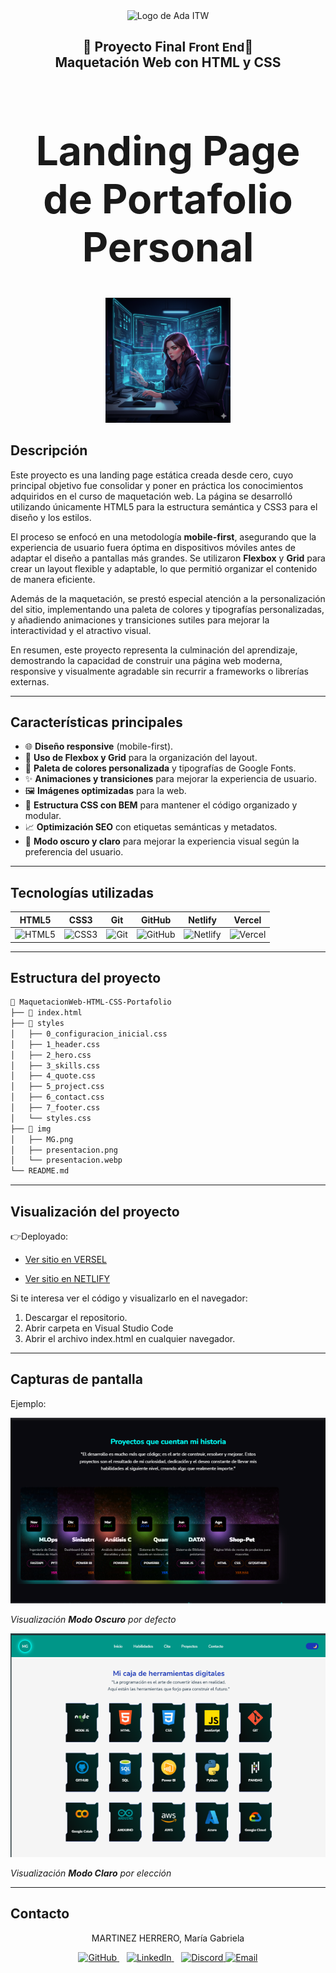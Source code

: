 
<div align="center">
  <img src="https://ada.fonselp.com/static/media/logo.64e1716d.png" alt="Logo de Ada ITW" width="200">
</div>


<h2 align="center">
🌸 Proyecto Final <span style="font-size:1.2rem; font-weight:bold;">Front End</span>🌸 <br>
Maquetación Web con HTML y CSS
</h2>

<h1 align="center" style="font-size:4rem; font-weight:bold;"> Landing Page de Portafolio Personal </h1>

<div align="center">
  <img src="./img/presentacion.webp" alt="Perfil de Maria Gabriela Martinez Herrero" width="200">
</div>

## Descripción
Este proyecto es una landing page estática creada desde cero, cuyo principal objetivo fue consolidar y poner en práctica los conocimientos adquiridos en el curso de maquetación web. La página se desarrolló utilizando únicamente HTML5 para la estructura semántica y CSS3 para el diseño y los estilos.

El proceso se enfocó en una metodología **mobile-first**, asegurando que la experiencia de usuario fuera óptima en dispositivos móviles antes de adaptar el diseño a pantallas más grandes. Se utilizaron **Flexbox** y **Grid** para crear un layout flexible y adaptable, lo que permitió organizar el contenido de manera eficiente.

Además de la maquetación, se prestó especial atención a la personalización del sitio, implementando una paleta de colores y tipografías personalizadas, y añadiendo animaciones y transiciones sutiles para mejorar la interactividad y el atractivo visual.  

En resumen, este proyecto representa la culminación del aprendizaje, demostrando la capacidad de construir una página web moderna, responsive y visualmente agradable sin recurrir a frameworks o librerías externas.

--- 

## Características principales
- 🌐 **Diseño responsive** (mobile-first).  
- 📐 **Uso de Flexbox y Grid** para la organización del layout.  
- 🎨 **Paleta de colores personalizada** y tipografías de Google Fonts.  
- ✨ **Animaciones y transiciones** para mejorar la experiencia de usuario.  
- 🖼️ **Imágenes optimizadas** para la web.  
- 🔖 **Estructura CSS con BEM** para mantener el código organizado y modular.  
- 📈 **Optimización SEO** con etiquetas semánticas y metadatos.  
- 🌙 **Modo oscuro y claro** para mejorar la experiencia visual según la preferencia del usuario.

--- 

## Tecnologías utilizadas
| HTML5 | CSS3 | Git | GitHub | Netlify | Vercel |
|:---:|:---:|:---:|:---:|:---:|:---:|
| <img src="https://cdn.jsdelivr.net/gh/devicons/devicon/icons/html5/html5-original.svg" alt="HTML5" width="50" height="50"/> | <img src="https://cdn.jsdelivr.net/gh/devicons/devicon/icons/css3/css3-original.svg" alt="CSS3" width="50" height="50"/> | <img src="https://cdn.jsdelivr.net/gh/devicons/devicon/icons/git/git-original.svg" alt="Git" width="50" height="50"/> | <img src="https://cdn.jsdelivr.net/gh/devicons/devicon/icons/github/github-original.svg" alt="GitHub" width="50" height="50"/> | <img src="https://cdn.jsdelivr.net/gh/devicons/devicon/icons/netlify/netlify-original.svg" alt="Netlify" width="50" height="50"/> | <img src="https://cdn.jsdelivr.net/gh/devicons/devicon/icons/vercel/vercel-original.svg" alt="Vercel" width="50" height="50"/> |
---

## Estructura del proyecto
```bash
📂 MaquetacionWeb-HTML-CSS-Portafolio
├── 📄 index.html
├── 📂 styles
│   ├── 0_configuracion_inicial.css
│   ├── 1_header.css
│   ├── 2_hero.css
│   ├── 3_skills.css
│   ├── 4_quote.css
│   ├── 5_project.css
│   ├── 6_contact.css
│   ├── 7_footer.css
│   └── styles.css
├── 📂 img
│   ├── MG.png
│   ├── presentacion.png
│   └── presentacion.webp
└── README.md
```

---

## Visualización del proyecto
👉Deployado: 

- [Ver sitio en VERSEL](https://portafoliomagamahe.vercel.app/)

- [Ver sitio en NETLIFY](https://magamahe-portfolio.netlify.app/)


Si te interesa ver el código y visualizarlo en el navegador:  
1. Descargar el repositorio.
2. Abrir carpeta en Visual Studio Code  
2. Abrir el archivo index.html en cualquier navegador.  

---

## Capturas de pantalla
Ejemplo:  

![Vista previa del proyecto](./img/proyectos.png)

_Visualización **Modo Oscuro** por defecto_


![Vista previa del proyecto](./img/modoclaro.png)

_Visualización **Modo Claro** por elección_

---

## Contacto

<p align="center">MARTINEZ HERRERO, María Gabriela</p>


<p align="center">
  <a href="https://github.com/magamahe" target="_blank">
    <img src="https://cdn.jsdelivr.net/gh/devicons/devicon/icons/github/github-original.svg" alt="GitHub" width="40" height="40"/>
  </a>
  &nbsp;&nbsp;
  <a href="https://linkedin.com/in/magamahe" target="_blank">
    <img src="https://cdn.jsdelivr.net/gh/devicons/devicon/icons/linkedin/linkedin-original.svg" alt="LinkedIn" width="40" height="40"/>
  </a>
  &nbsp;&nbsp;
  <a href="https://discord.com/users/@MaGabriela" target="_blank">
    <a href="https://discord.com/users/tu-discord-id" target="_blank">
  <img src="https://cdn.iconscout.com/icon/free/png-256/discord-3-569463.png" alt="Discord" width="40" height="40"/>
</a>
<a href="mailto:magamahe@gmail.com">
  <img src="https://cdn-icons-png.flaticon.com/512/732/732200.png" alt="Email" width="40" height="40"/>
</a>

